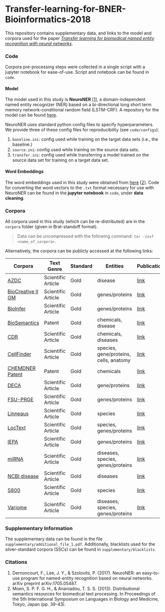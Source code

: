 # Transfer-learning-for-BNER-Bioinformatics-2018

This repository contains supplementary data, and links to the model and corpora used for the paper _[Transfer learning for biomedical named entity recognition with neural networks](https://academic.oup.com/bioinformatics/advance-article/doi/10.1093/bioinformatics/bty449/5026661)_.

### Code

Corpora pre-processing steps were collected in a single script with a jupyter notebook for ease-of-use. Script and notebook can be found in `code`.

#### Model

The model used in this study is __NeuroNER__ [[1](#citations)], a domain-independent named entity recognizer (NER) based on a bi-directional long short term memory network-conditional random field (LSTM-CRF). A repository for the model can be found [here](https://github.com/Franck-Dernoncourt/NeuroNER).

NeuroNER uses standard python config files to specify hyperparameters. We provide three of these config files for reproducibility (see `code/configs`):

1. `baseline.ini`: config used while training on the target data sets (i.e., the baseline.)
2. `source.ini`: config used while training on the source data sets.
3. `transfer.ini`: config used while transferring a model trained on the source data set for training on a target data set.

#### Word Embeddings

The word embeddings used in this study were obtained from [here](http://bio.nlplab.org/#word-vectors) [[2](#citations)]. Code for converting the word vectors to the `.txt` format necessary for use with NeuroNER can be found in the __jupyter notebook__ in `code`, under __data cleaning__.

### Corpora

All corpora used in this study (which can be re-distributed) are in the `corpora` folder (given in Brat-standoff format).

> Data can be uncompressed with the following command: `tar -zxvf <name_of_corpora>`.

Alternatively, the corpora can be publicly accessed at the following links:

| Corpora | Text Genre | Standard | Entities | Publication |
| --- | --- | --- | --- | --- |
| [AZDC](http://diego.asu.edu/downloads/AZDC_6-26-2009.txt) | Scientific Article | Gold | disease | [link](https://scholar.google.com/citations?view_op=view_citation&hl=en&user=FLnUx4cAAAAJ&citation_for_view=FLnUx4cAAAAJ:ufrVoPGSRksC) |
| [BioCreative II GM](https://sourceforge.net/projects/biocreative/files/biocreative2entitytagging/1.1/) | Scientific Article | Gold | genes/proteins | [link](https://doi.org/10.1186/gb-2008-9-s2-s2) |
| [BioInfer](http://mars.cs.utu.fi/BioInfer/?q=download) | Scientific Article | Gold | genes/proteins | [link](http://bmcbioinformatics.biomedcentral.com/articles/10.1186/1471-2105-8-50) |
| [BioSemantics](https://biosemantics.org/index.php/resources/chemical-patent-corpus) | Patent | Gold | chemicals, disease | [link](http://journals.plos.org/plosone/article?id=10.1371/journal.pone.0107477) |
| [CDR](http://www.biocreative.org/tasks/biocreative-v/track-3-cdr/) | Scientific Article | Gold | chemicals, diseases | [link](academic.oup.com/database/article/doi/10.1093/database/baw068/2630414) |
| [CellFinder](https://www.informatik.hu-berlin.de/de/forschung/gebiete/wbi/resources/cellfinder) | Scientific Article | Gold | species, gene/proteins, cells, anatomy | [link](https://www.informatik.hu-berlin.de/de/forschung/gebiete/sar/wbi/research/publications/2012/lrec2012_corpus.pdf)|
|[CHEMDNER Patent](http://www.biocreative.org/tasks/biocreative-v/track-2-chemdner/)| Patent | Gold | chemicals|[link](https://jcheminf.springeropen.com/articles/10.1186/1758-2946-7-S1-S2)|
|[DECA](http://www.nactem.ac.uk/deca/)| Scientific Article | Gold | gene/proteins |[link](http://bioinformatics.oxfordjournals.org/content/26/5/661.abstract?keytype=ref&ijkey=6nc2iFEN0sYYYz1)|
|[FSU-PRGE](http://pubannotation.org/projects/FSU-PRGE)| Scientific Article | Gold | genes/proteins|[link](http://aclweb.org/anthology/W/W10/W10-1838.pdf)|
|[Linneaus](http://linnaeus.sourceforge.net/)| Scientific Article | Gold | species | [link](http://bmcbioinformatics.biomedcentral.com/articles/10.1186/1471-2105-11-85)|
|[LocText](https://www.tagtog.net/-corpora/loctext)| Scientific Article | Gold | species, genes/proteins | [link](http://bmcproc.biomedcentral.com/articles/10.1186/1753-6561-9-S5-A4)|
|[IEPA](http://corpora.informatik.hu-berlin.de/corpora/brat2bioc/iepa_bioc.xml.zip) | Scientific Article | Gold | genes/proteins | [link](http://psb.stanford.edu/psb-online/proceedings/psb02/abstracts/p326.html) |
|[miRNA](http://www.scai.fraunhofer.de/mirna-corpora.html)| Scientific Article | Gold | diseases, species, genes/proteins | [link](https://www.ncbi.nlm.nih.gov/pmc/articles/PMC4602280/) |
|[NCBI disease](https://www.ncbi.nlm.nih.gov/CBBresearch/Dogan/DISEASE/)| Scientific Article | Gold | diseases|[link](http://www.sciencedirect.com/science/article/pii/S1532046413001974)|
|[S800](http://species.jensenlab.org/)| Scientific Article | Gold | species|[link](http://journals.plos.org/plosone/article?id=10.1371/journal.pone.0065390)|
|[Variome](http://www.opennicta.com.au/home/health/variome)| Scientific Article | Gold | diseases, species, genes/proteins|[link](http://database.oxfordjournals.org/content/2013/bat019.abstract)|

### Supplementary Information

The supplementary data can be found in the file `supplementary/additional_file_1.pdf`. Additionally, blacklists used for the silver-standard corpora (SSCs) can be found in `supplementary/blacklists`.

### Citations

1. Dernoncourt, F., Lee, J. Y., & Szolovits, P. (2017). NeuroNER: an easy-to-use program for named-entity recognition based on neural networks. arXiv preprint arXiv:1705.05487.
2. Moen, S. P. F. G. H., & Ananiadou, T. S. S. (2013). Distributional semantics resources for biomedical text processing. In Proceedings of the 5th International Symposium on Languages in Biology and Medicine, Tokyo, Japan (pp. 39-43).
